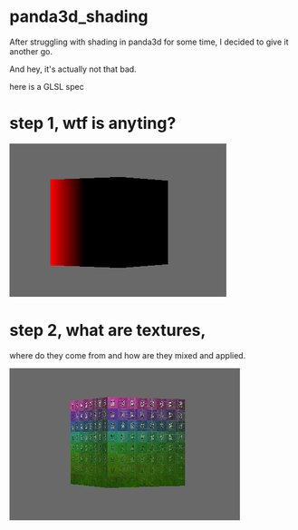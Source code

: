 # panda3d_shading

After struggling with shading in panda3d for some time, I decided to give it another go.

And hey, it's actually not that bad.

here is a GLSL spec

# step 1, wtf is anyting?

![meme](01output.png)

# step 2, what are textures, 

where do they come from and how are they mixed and applied.

![meme](02output.png)
